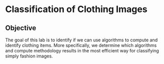 # Classification of Clothing Images 

## Objective
The goal of this lab is to identify if we can use algorithms to compute and identify clothing items. 
More specifically, we determine which algorithms and compute methodology results in the most efficient way for classifying simply fashion images.
